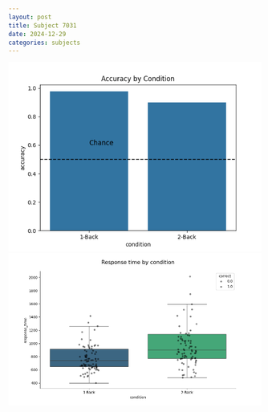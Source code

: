 ```yaml
---
layout: post
title: Subject 7031
date: 2024-12-29
categories: subjects
---
```


![](data/7031/run-11/7031_ATS_acc.png)
![](data/7031/run-11/7031_ATS_rt.png)
